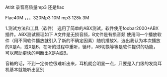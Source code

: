Atitit 录音高质量mp3 还是flac

Flac40M ，，，320Mp3 10M    mp3 128k  3M


1.测试方法和工具（软件）
选用了简单的ABX测试，软件使用foobar2000+ABX插件。ABX测试原理如下
A文件是无损音频，B文件是有损音频
使用同一个播放软件（用不同软件播放就引入了新的不确定因素）随机播放X，选出我认为本次播放的X是A，或X是B，在听的过程中重听，循环，AB切换等等是软件提供的功能，可以帮助更快的判断出X是A或B。

音箱的话，不到一定价位很难听出来，耳机就会明显一点，只要是入门级的发烧耳机基本就能听出区别

